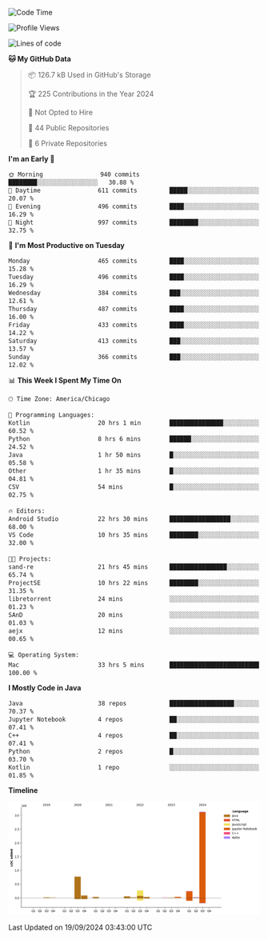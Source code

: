 <!--START_SECTION:waka-->
![Code Time](http://img.shields.io/badge/Code%20Time-636%20hrs%2049%20mins-blue)

![Profile Views](http://img.shields.io/badge/Profile%20Views-4-blue)

![Lines of code](https://img.shields.io/badge/From%20Hello%20World%20I%27ve%20Written-4.8%20million%20lines%20of%20code-blue)

**🐱 My GitHub Data** 

> 📦 126.7 kB Used in GitHub's Storage 
 > 
> 🏆 225 Contributions in the Year 2024
 > 
> 🚫 Not Opted to Hire
 > 
> 📜 44 Public Repositories 
 > 
> 🔑 6 Private Repositories 
 > 
**I'm an Early 🐤** 

```text
🌞 Morning                940 commits         ████████░░░░░░░░░░░░░░░░░   30.88 % 
🌆 Daytime                611 commits         █████░░░░░░░░░░░░░░░░░░░░   20.07 % 
🌃 Evening                496 commits         ████░░░░░░░░░░░░░░░░░░░░░   16.29 % 
🌙 Night                  997 commits         ████████░░░░░░░░░░░░░░░░░   32.75 % 
```
📅 **I'm Most Productive on Tuesday** 

```text
Monday                   465 commits         ████░░░░░░░░░░░░░░░░░░░░░   15.28 % 
Tuesday                  496 commits         ████░░░░░░░░░░░░░░░░░░░░░   16.29 % 
Wednesday                384 commits         ███░░░░░░░░░░░░░░░░░░░░░░   12.61 % 
Thursday                 487 commits         ████░░░░░░░░░░░░░░░░░░░░░   16.00 % 
Friday                   433 commits         ████░░░░░░░░░░░░░░░░░░░░░   14.22 % 
Saturday                 413 commits         ███░░░░░░░░░░░░░░░░░░░░░░   13.57 % 
Sunday                   366 commits         ███░░░░░░░░░░░░░░░░░░░░░░   12.02 % 
```


📊 **This Week I Spent My Time On** 

```text
🕑︎ Time Zone: America/Chicago

💬 Programming Languages: 
Kotlin                   20 hrs 1 min        ███████████████░░░░░░░░░░   60.52 % 
Python                   8 hrs 6 mins        ██████░░░░░░░░░░░░░░░░░░░   24.52 % 
Java                     1 hr 50 mins        █░░░░░░░░░░░░░░░░░░░░░░░░   05.58 % 
Other                    1 hr 35 mins        █░░░░░░░░░░░░░░░░░░░░░░░░   04.81 % 
CSV                      54 mins             █░░░░░░░░░░░░░░░░░░░░░░░░   02.75 % 

🔥 Editors: 
Android Studio           22 hrs 30 mins      █████████████████░░░░░░░░   68.00 % 
VS Code                  10 hrs 35 mins      ████████░░░░░░░░░░░░░░░░░   32.00 % 

🐱‍💻 Projects: 
sand-re                  21 hrs 45 mins      ████████████████░░░░░░░░░   65.74 % 
ProjectSE                10 hrs 22 mins      ████████░░░░░░░░░░░░░░░░░   31.35 % 
libretorrent             24 mins             ░░░░░░░░░░░░░░░░░░░░░░░░░   01.23 % 
SAnD                     20 mins             ░░░░░░░░░░░░░░░░░░░░░░░░░   01.03 % 
aejx                     12 mins             ░░░░░░░░░░░░░░░░░░░░░░░░░   00.65 % 

💻 Operating System: 
Mac                      33 hrs 5 mins       █████████████████████████   100.00 % 
```

**I Mostly Code in Java** 

```text
Java                     38 repos            ██████████████████░░░░░░░   70.37 % 
Jupyter Notebook         4 repos             ██░░░░░░░░░░░░░░░░░░░░░░░   07.41 % 
C++                      4 repos             ██░░░░░░░░░░░░░░░░░░░░░░░   07.41 % 
Python                   2 repos             █░░░░░░░░░░░░░░░░░░░░░░░░   03.70 % 
Kotlin                   1 repo              ░░░░░░░░░░░░░░░░░░░░░░░░░   01.85 % 
```



**Timeline**

![Lines of Code chart](https://raw.githubusercontent.com/phanijsp/phanijsp/main/assets/bar_graph.png)


 Last Updated on 19/09/2024 03:43:00 UTC
<!--END_SECTION:waka-->
